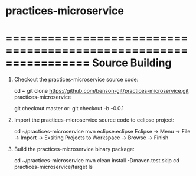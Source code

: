 # practices-microservice


================================================================
Source Building
================================================================

1. Checkout the practices-microservice source code:

    cd ~
    git clone https://github.com/benson-git/practices-microservice.git practices-microservice

    git checkout master
    or: git checkout -b -0.0.1

2. Import the practices-microservice source code to eclipse project:

    cd ~/practices-microservice
    mvn eclipse:eclipse
    Eclipse -> Menu -> File -> Import -> Exsiting Projects to Workspace -> Browse -> Finish

3. Build the practices-microservice binary package:

    cd ~/practices-microservice
    mvn clean install -Dmaven.test.skip
    cd practices-microservice/target
    ls